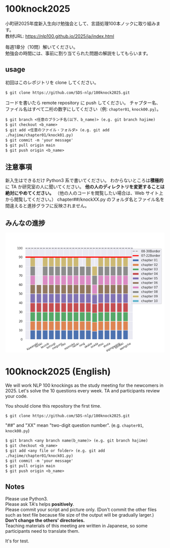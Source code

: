 # 100knock2025

小町研2025年度新入生向け勉強会として、言語処理100本ノックに取り組みます。  
教材URL: https://nlp100.github.io/2025/ja/index.html

毎週1章分（10問）解いてください。   
勉強会の時間には、事前に割り当てられた問題の解説をしてもらいます。

## usage

初回はこのレポジトリを clone してください。

```
$ git clone https://github.com/SDS-nlp/100knock2025.git
```

コードを書いたら remote repository に push してください。
チャプター名、ファイル名はすべて二桁の数字にしてください（例: `chapter01`, `knock00.py`）。
```
$ git branch <任意のブランチ名(以下、b_name)> (e.g. git branch hajime)
$ git checkout <b_name>
$ git add <任意のファイル・フォルダ> (e.g. git add ./hajime/chapter01/knock01.py)
$ git commit -m 'your message'
$ git pull origin main
$ git push origin <b_name>
```
## 注意事項
新入生はできるだけ Python3 系で書いてください。
わからないところは**積極的**に TA か研究室の人に聞いてください。
**他の人のディレクトリを変更することは絶対にやめてください。**
（他の人のコードを閲覧したい場合は、Web サイト上から閲覧してください。）
chapter##/knockXX.py のフォルダ名とファイル名を間違えると進捗グラフに反映されません。

## みんなの進捗

![progress](progress.png)


# 100knock2025 (English) 

We will work NLP 100 knockings as the study meeting for the newcomers in 2025. 
Let's solve the 10 questions every week.
TA and participants review your code.  

You should clone this repository the first time.
```
$ git clone https://github.com/SDS-nlp/100knock2025.git
```

"##" and "XX" mean "two-digit question number". (e.g. `chapter01`, `knock00.py`)
```
$ git branch <any branch name(b_name)> (e.g. git branch hajime)
$ git checkout <b_name>
$ git add <any file or folder> (e.g. git add ./hajime/chapter01/knock01.py)
$ git commit -m 'your message'
$ git pull origin main
$ git push origin <b_name>
```

## Notes

Please use Python3.  
Please ask TA's helps **positively**.  
Please commit your script and picture only. (Don't commit the other files such as text file because file size of the output will be gradually larger.)  
**Don't change the others' directories.**  
Teaching materials of this meeting are written in Japanese, so some participants need to translate them.

It's for test.